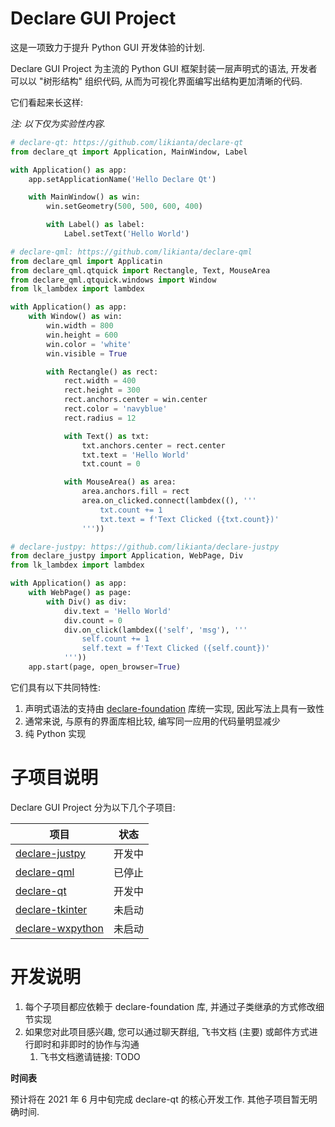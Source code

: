 # Declare GUI Project

这是一项致力于提升 Python GUI 开发体验的计划.

Declare GUI Project 为主流的 Python GUI 框架封装一层声明式的语法, 开发者可以以 "树形结构" 组织代码, 从而为可视化界面编写出结构更加清晰的代码.

它们看起来长这样:

*注: 以下仅为实验性内容.*

```py
# declare-qt: https://github.com/likianta/declare-qt
from declare_qt import Application, MainWindow, Label

with Application() as app:
    app.setApplicationName('Hello Declare Qt')

    with MainWindow() as win:
        win.setGeometry(500, 500, 600, 400)

        with Label() as label:
            Label.setText('Hello World')
```

```py
# declare-qml: https://github.com/likianta/declare-qml
from declare_qml import Applicatin
from declare_qml.qtquick import Rectangle, Text, MouseArea
from declare_qml.qtquick.windows import Window
from lk_lambdex import lambdex

with Application() as app:
    with Window() as win:
        win.width = 800
        win.height = 600
        win.color = 'white'
        win.visible = True

        with Rectangle() as rect:
            rect.width = 400
            rect.height = 300
            rect.anchors.center = win.center
            rect.color = 'navyblue'
            rect.radius = 12

            with Text() as txt:
                txt.anchors.center = rect.center
                txt.text = 'Hello World'
                txt.count = 0

            with MouseArea() as area:
                area.anchors.fill = rect
                area.on_clicked.connect(lambdex((), '''
                    txt.count += 1
                    txt.text = f'Text Clicked ({txt.count})'
                '''))
```

```py
# declare-justpy: https://github.com/likianta/declare-justpy
from declare_justpy import Application, WebPage, Div
from lk_lambdex import lambdex

with Application() as app:
    with WebPage() as page:
        with Div() as div:
            div.text = 'Hello World'
            div.count = 0
            div.on_click(lambdex(('self', 'msg'), '''
                self.count += 1
                self.text = f'Text Clicked ({self.count})'
            '''))
    app.start(page, open_browser=True)
```

它们具有以下共同特性:

1. 声明式语法的支持由 [declare-foundation](./declare-foundation) 库统一实现, 因此写法上具有一致性
2. 通常来说, 与原有的界面库相比较, 编写同一应用的代码量明显减少
3. 纯 Python 实现

# 子项目说明

Declare GUI Project 分为以下几个子项目:

| 项目 | 状态 |
| ---- | ---- |
| [declare-justpy](https://github.com/likianta/declare-justpy) | 开发中 |
| [declare-qml](https://github.com/likianta/declare-qml) | 已停止 |
| [declare-qt](https://github.com/likianta/declare-qt) | 开发中 |
| [declare-tkinter](https://github.com/likianta/declare-qt) | 未启动 |
| [declare-wxpython](https://github.com/likianta/declare-wxpython) | 未启动 |

# 开发说明

1. 每个子项目都应依赖于 declare-foundation 库, 并通过子类继承的方式修改细节实现
2. 如果您对此项目感兴趣, 您可以通过聊天群组, 飞书文档 (主要) 或邮件方式进行即时和非即时的协作与沟通
    1. 飞书文档邀请链接: TODO

**时间表**

预计将在 2021 年 6 月中旬完成 declare-qt 的核心开发工作. 其他子项目暂无明确时间.
